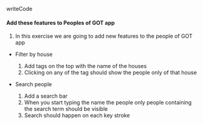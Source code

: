writeCode

#### Add these features to Peoples of GOT app

1. In this exercise we are going to add new features to the people of GOT app

- Filter by house

  1. Add tags on the top with the name of the houses
  2. Clicking on any of the tag should show the people only of that house

- Search people

  1. Add a search bar
  2. When you start typing the name the people only people containing the search term should be visible
  3. Search should happen on each key stroke
